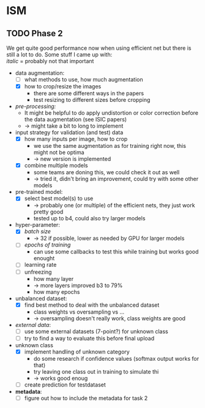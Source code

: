 # ISM

## TODO Phase 2
We get quite good performance now when using efficient net but there is still a lot to do. Some stuff I came up with:  
*italic* = probably not that important
* data augmentation:
	* [ ] what methods to use, how much augmentation
	* [x] how to crop/resize the images
	    * there are some different ways in the papers
	    * test resizing to different sizes before cropping
* *pre-processing:*
	* It might be helpful to do apply undistortion or color correction before the data augmentation (see ISIC papers)
	* -> might take a bit to long to implement 
* input strategy for validation (and test) data
	* [x] how many inputs per image, how to crop
		* we use the same augmentation as for training right now, this might not be optima
		* -> new version is implemented
	* [x] combine multiple models
		* some teams are doning this, we could check it out as well
		* -> tried it, didn't bring an improvement, could try with some other models
* pre-trained model:
	* [x] select best model(s) to use
	    * -> probably one (or multiple) of the efficient nets, they just work pretty good
	    * tested up to b4, could also try larger models
* hyper-parameter:
	* [x] *batch size*
	    * -> 32 if possible, lower as needed by GPU for larger models
	* [ ] *epochs of training*
	    * can use some callbacks to test this while training but works good enought 
	* [ ] learning rate
	* [ ] unfreezing
		* how many layer
		* -> more layers improved b3 to 79%
		* how many epochs
* unbalanced dataset:
	* [x] find best method to deal with the unbalanced dataset 
	    * class weights vs oversampling vs ...
	    * -> oversampling doesn't really work, class weights are good
* *external data*:
    * [ ] use some external datasets (7-point?) for unknown class
    * [ ] try to find a way to evaluate this before final upload
* unknown class
    * [x] implement handling of unknown category
        * do some research if confidence values (softmax output works for that)
        * try leaving one class out in training to simulate thi
        * -> works good enoug
    * [ ]  create prediction for testdataset
* **metadata**:
	* [ ] figure out how to include the metadata for task 2
